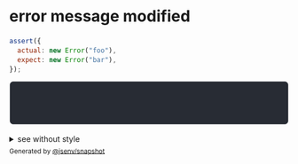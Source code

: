 # error message modified

```js
assert({
  actual: new Error("foo"),
  expect: new Error("bar"),
});
```

![img](throw.svg)

<details>
  <summary>see without style</summary>

```console
AssertionError: actual and expect are different

actual: Error: foo
expect: Error: bar
```

</details>


<sub>
  Generated by <a href="https://github.com/jsenv/core/tree/main/packages/independent/snapshot">@jsenv/snapshot</a>
</sub>